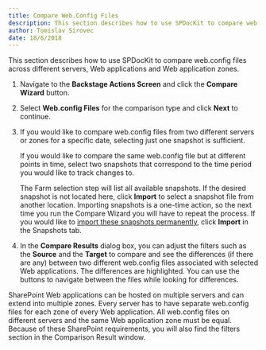 ```yaml
---
title: Compare Web.Config Files
description: This section describes how to use SPDocKit to compare web.config files across different servers, web applications and web application zones.
author: Tomislav Sirovec    
date: 18/6/2018
---
```

This section describes how to use SPDocKit to compare web.config files across different servers, Web applications and Web application zones.

1. Navigate to the **Backstage Actions Screen** and click the **Compare Wizard** button.

2. Select **Web.config Files** for the comparison type and click **Next** to continue.

3. If you would like to compare web.config files from two different servers or zones for a specific date, selecting just one snapshot is sufficient.

    If you would like to compare the same web.config file but at different points in time, select two snapshots that correspond to the time period you would like to track changes to.

    The Farm selection step will list all available snapshots. If the desired snapshot is not located here, click __Import__ to select a snapshot file from another location. Importing snapshots is a one-time action, so the next time you run the Compare Wizard you will have to repeat the process. If you would like to [import these snapshots permanently](#internal/get-to-know-spdockit/snapshots-screen), click __Import__ in the Snapshots tab.

4. In the **Compare Results** dialog box, you can adjust the filters such as the **Source** and the **Target** to compare and see the differences (if there are any) between two different web.config files associated with selected Web applications. The differences are highlighted. You can use the buttons to navigate between the files while looking for differences.

SharePoint Web applications can be hosted on multiple servers and can extend into multiple zones. Every server has to have separate web.config files for each zone of every Web application. All web.config files on different servers and the same Web application zone must be equal. Because of these SharePoint requirements, you will also find the filters section in the Comparison Result window.

